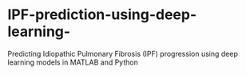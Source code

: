 # IPF-prediction-using-deep-learning-
Predicting Idiopathic Pulmonary Fibrosis (IPF) progression using deep learning models in MATLAB and Python
